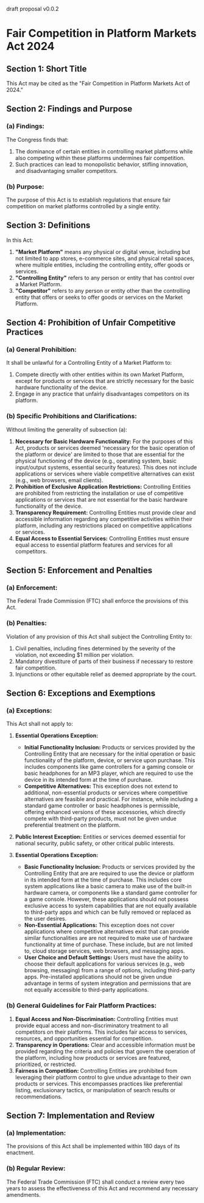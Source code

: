 draft proposal v0.0.2

# Fair Competition in Platform Markets Act 2024

## Section 1: Short Title
This Act may be cited as the "Fair Competition in Platform Markets Act of 2024."

## Section 2: Findings and Purpose
### (a) Findings:
The Congress finds that:
1. The dominance of certain entities in controlling market platforms while also competing within these platforms undermines fair competition.
2. Such practices can lead to monopolistic behavior, stifling innovation, and disadvantaging smaller competitors.

### (b) Purpose:
The purpose of this Act is to establish regulations that ensure fair competition on market platforms controlled by a single entity.

## Section 3: Definitions
In this Act:
1. **"Market Platform"** means any physical or digital venue, including but not limited to app stores, e-commerce sites, and physical retail spaces, where multiple entities, including the controlling entity, offer goods or services.
2. **"Controlling Entity"** refers to any person or entity that has control over a Market Platform.
3. **"Competitor"** refers to any person or entity other than the controlling entity that offers or seeks to offer goods or services on the Market Platform.

## Section 4: Prohibition of Unfair Competitive Practices
### (a) General Prohibition:
It shall be unlawful for a Controlling Entity of a Market Platform to:
1. Compete directly with other entities within its own Market Platform, except for products or services that are strictly necessary for the basic hardware functionality of the device.
2. Engage in any practice that unfairly disadvantages competitors on its platform.

### (b) Specific Prohibitions and Clarifications:
Without limiting the generality of subsection (a):
1. **Necessary for Basic Hardware Functionality:** For the purposes of this Act, products or services deemed 'necessary for the basic operation of the platform or device' are limited to those that are essential for the physical functioning of the device (e.g., operating system, basic input/output systems, essential security features). This does not include applications or services where viable competitive alternatives can exist (e.g., web browsers, email clients).
2. **Prohibition of Exclusive Application Restrictions:** Controlling Entities are prohibited from restricting the installation or use of competitive applications or services that are not essential for the basic hardware functionality of the device.
3. **Transparency Requirement:** Controlling Entities must provide clear and accessible information regarding any competitive activities within their platform, including any restrictions placed on competitive applications or services.
4. **Equal Access to Essential Services:** Controlling Entities must ensure equal access to essential platform features and services for all competitors.

## Section 5: Enforcement and Penalties
### (a) Enforcement:
The Federal Trade Commission (FTC) shall enforce the provisions of this Act.

### (b) Penalties:
Violation of any provision of this Act shall subject the Controlling Entity to:
1. Civil penalties, including fines determined by the severity of the violation, not exceeding $1 million per violation.
2. Mandatory divestiture of parts of their business if necessary to restore fair competition.
3. Injunctions or other equitable relief as deemed appropriate by the court.

## Section 6: Exceptions and Exemptions
### (a) Exceptions:
This Act shall not apply to:
1. **Essential Operations Exception:**
   - **Initial Functionality Inclusion:** Products or services provided by the Controlling Entity that are necessary for the initial operation or basic functionality of the platform, device, or service upon purchase. This includes components like game controllers for a gaming console or basic headphones for an MP3 player, which are required to use the device in its intended form at the time of purchase.
   - **Competitive Alternatives:** This exception does not extend to additional, non-essential products or services where competitive alternatives are feasible and practical. For instance, while including a standard game controller or basic headphones is permissible, offering enhanced versions of these accessories, which directly compete with third-party products, must not be given undue preferential treatment on the platform.
2. **Public Interest Exception:** Entities or services deemed essential for national security, public safety, or other critical public interests.


1. **Essential Operations Exception:**
   - **Basic Functionality Inclusion:** Products or services provided by the Controlling Entity that are are required to use the device or platform in its intended form at the time of purchase. This includes core system applications like a basic camera to make use of the built-in hardware camera, or components like a standard game controller for a game console. However, these applications should not possess exclusive access to system capabilities that are not equally available to third-party apps and which can be fully removed or replaced as the user desires.
   - **Non-Essential Applications:** This exception does not cover applications where competitive alternatives exist that can provide similar functionalities are are not required to make use of hardware functionality at time of purchase. These include, but are not limited to, cloud storage services, web browsers, and messaging apps.
   - **User Choice and Default Settings:** Users must have the ability to choose their default applications for various services (e.g., web browsing, messaging) from a range of options, including third-party apps. Pre-installed applications should not be given undue advantage in terms of system integration and permissions that are not equally accessible to third-party applications.


### (b) General Guidelines for Fair Platform Practices:
1. **Equal Access and Non-Discrimination:** Controlling Entities must provide equal access and non-discriminatory treatment to all competitors on their platforms. This includes fair access to services, resources, and opportunities essential for competition.
2. **Transparency in Operations:** Clear and accessible information must be provided regarding the criteria and policies that govern the operation of the platform, including how products or services are featured, prioritized, or restricted.
3. **Fairness in Competition:** Controlling Entities are prohibited from leveraging their platform control to give undue advantage to their own products or services. This encompasses practices like preferential listing, exclusionary tactics, or manipulation of search results or recommendations.

## Section 7: Implementation and Review
### (a) Implementation:
The provisions of this Act shall be implemented within 180 days of its enactment.

### (b) Regular Review:
The Federal Trade Commission (FTC) shall conduct a review every two years to assess the effectiveness of this Act and recommend any necessary amendments.
